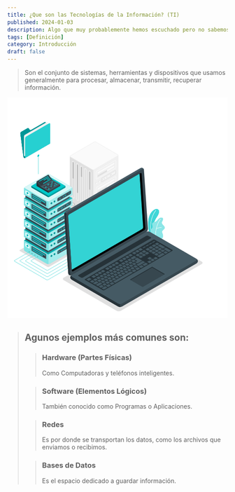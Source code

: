 ```yaml
---
title: ¿Que son las Tecnologías de la Información? (TI)
published: 2024-01-03
description: Algo que muy probablemente hemos escuchado pero no sabemos muy bien lo que significa.
tags: [Definición]
category: Introducción
draft: false
---
```


>Son el conjunto de sistemas, herramientas y dispositivos que usamos generalmente para procesar, almacenar, transmitir, recuperar información.

![](./img/TI.svg)

>## Agunos ejemplos más comunes son:
>
>>### Hardware (Partes Físicas)
>>
>>Como Computadoras y teléfonos inteligentes.
>
>>### Software (Elementos Lógicos)
>>
>>También conocido como Programas o Aplicaciones.
>
>>### Redes
>>
>>Es por donde se transportan los datos, como los archivos que enviamos o recibimos.
>
>>### Bases de Datos
>>
>>Es el espacio dedicado a guardar información.




